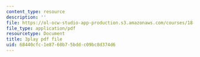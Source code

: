 ```yaml
---
content_type: resource
description: ''
file: https://ol-ocw-studio-app-production.s3.amazonaws.com/courses/18-06-linear-algebra-spring-2010/68440cfc1e8760b75bddc09bc8d374d6_M0Sa8fLOajA.pdf
file_type: application/pdf
resourcetype: Document
title: 3play pdf file
uid: 68440cfc-1e87-60b7-5bdd-c09bc8d374d6
---
```

